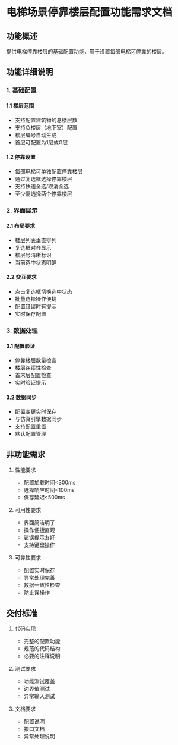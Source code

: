 # 电梯场景停靠楼层配置功能需求文档

## 功能概述
提供电梯停靠楼层的基础配置功能，用于设置每部电梯可停靠的楼层。

## 功能详细说明

### 1. 基础配置
#### 1.1 楼层范围
- 支持配置建筑物的总楼层数
- 支持负楼层（地下室）配置
- 楼层编号自动生成
- 首层可配置为1层或G层

#### 1.2 停靠设置
- 每部电梯可单独配置停靠楼层
- 通过复选框选择停靠楼层
- 支持快速全选/取消全选
- 至少需选择两个停靠楼层

### 2. 界面展示
#### 2.1 布局要求
- 楼层列表垂直排列
- 复选框对齐显示
- 楼层号清晰标识
- 当前选中状态明确

#### 2.2 交互要求
- 点击复选框切换选中状态
- 批量选择操作便捷
- 配置错误时有提示
- 实时保存配置

### 3. 数据处理
#### 3.1 配置验证
- 停靠楼层数量检查
- 楼层连续性检查
- 首末层配置检查
- 实时验证提示

#### 3.2 数据同步
- 配置变更实时保存
- 与仿真引擎数据同步
- 支持配置重置
- 默认配置管理

## 非功能需求
1. 性能要求
   - 配置加载时间<300ms
   - 选择响应时间<100ms
   - 保存延迟<500ms

2. 可用性要求
   - 界面简洁明了
   - 操作便捷直观
   - 错误提示友好
   - 支持键盘操作

3. 可靠性要求
   - 配置实时保存
   - 异常处理完善
   - 数据一致性检查
   - 防止误操作

## 交付标准
1. 代码实现
   - 完整的配置功能
   - 规范的代码结构
   - 必要的注释说明

2. 测试要求
   - 功能测试覆盖
   - 边界值测试
   - 异常输入测试

3. 文档要求
   - 配置说明
   - 接口文档
   - 异常处理说明 